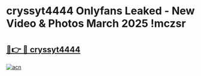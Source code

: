 # cryssyt4444 Onlyfans Leaked - New Video & Photos March 2025 !mczsr

# <h2><a href="https://yz93et.iuczelnia.edu.pl?title=cryssyt4444&ref=mczsr">🔗👉 🔴 cryssyt4444</a></h2>

[![acn](https://github.com/user-attachments/assets/0f9c940e-d8b0-45ae-aac7-cd30a18b3e1c)](https://yz93et.iuczelnia.edu.pl?title=cryssyt4444&ref=mczsr)

